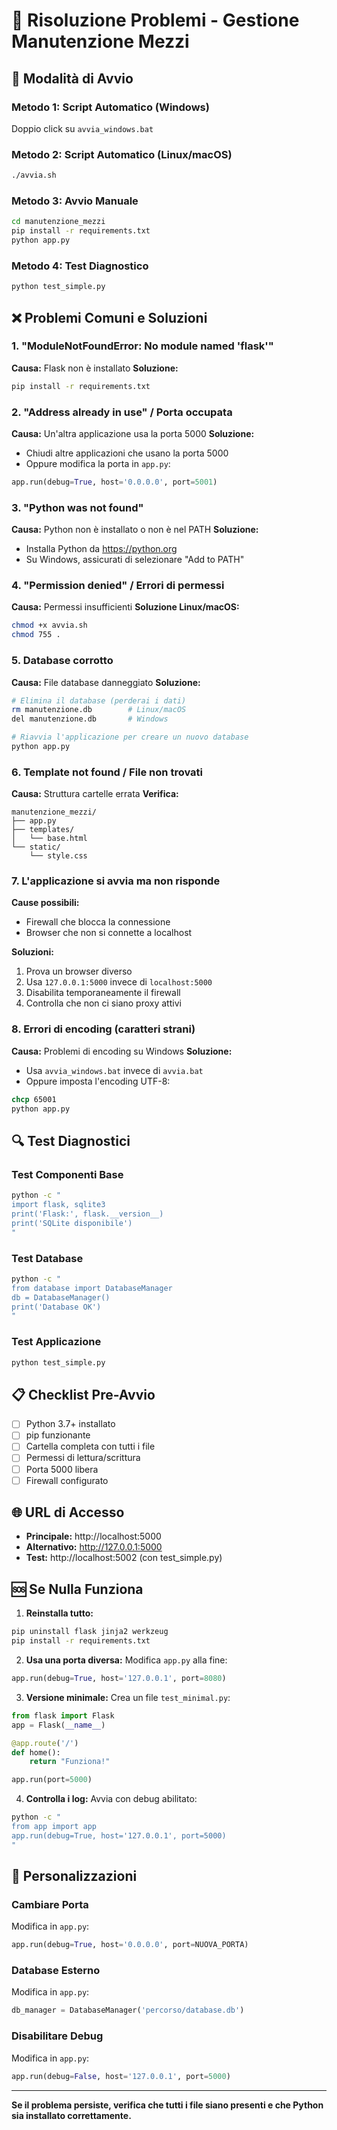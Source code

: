 # 🔧 Risoluzione Problemi - Gestione Manutenzione Mezzi

## 🚀 Modalità di Avvio

### Metodo 1: Script Automatico (Windows)
Doppio click su `avvia_windows.bat`

### Metodo 2: Script Automatico (Linux/macOS)
```bash
./avvia.sh
```

### Metodo 3: Avvio Manuale
```bash
cd manutenzione_mezzi
pip install -r requirements.txt
python app.py
```

### Metodo 4: Test Diagnostico
```bash
python test_simple.py
```

## ❌ Problemi Comuni e Soluzioni

### 1. "ModuleNotFoundError: No module named 'flask'"
**Causa:** Flask non è installato
**Soluzione:**
```bash
pip install -r requirements.txt
```

### 2. "Address already in use" / Porta occupata
**Causa:** Un'altra applicazione usa la porta 5000
**Soluzione:**
- Chiudi altre applicazioni che usano la porta 5000
- Oppure modifica la porta in `app.py`:
```python
app.run(debug=True, host='0.0.0.0', port=5001)
```

### 3. "Python was not found"
**Causa:** Python non è installato o non è nel PATH
**Soluzione:**
- Installa Python da https://python.org
- Su Windows, assicurati di selezionare "Add to PATH"

### 4. "Permission denied" / Errori di permessi
**Causa:** Permessi insufficienti
**Soluzione Linux/macOS:**
```bash
chmod +x avvia.sh
chmod 755 .
```

### 5. Database corrotto
**Causa:** File database danneggiato
**Soluzione:**
```bash
# Elimina il database (perderai i dati)
rm manutenzione.db        # Linux/macOS
del manutenzione.db       # Windows

# Riavvia l'applicazione per creare un nuovo database
python app.py
```

### 6. Template not found / File non trovati
**Causa:** Struttura cartelle errata
**Verifica:**
```
manutenzione_mezzi/
├── app.py
├── templates/
│   └── base.html
└── static/
    └── style.css
```

### 7. L'applicazione si avvia ma non risponde
**Cause possibili:**
- Firewall che blocca la connessione
- Browser che non si connette a localhost

**Soluzioni:**
1. Prova un browser diverso
2. Usa `127.0.0.1:5000` invece di `localhost:5000`
3. Disabilita temporaneamente il firewall
4. Controlla che non ci siano proxy attivi

### 8. Errori di encoding (caratteri strani)
**Causa:** Problemi di encoding su Windows
**Soluzione:**
- Usa `avvia_windows.bat` invece di `avvia.bat`
- Oppure imposta l'encoding UTF-8:
```cmd
chcp 65001
python app.py
```

## 🔍 Test Diagnostici

### Test Componenti Base
```bash
python -c "
import flask, sqlite3
print('Flask:', flask.__version__)
print('SQLite disponibile')
"
```

### Test Database
```bash
python -c "
from database import DatabaseManager
db = DatabaseManager()
print('Database OK')
"
```

### Test Applicazione
```bash
python test_simple.py
```

## 📋 Checklist Pre-Avvio

- [ ] Python 3.7+ installato
- [ ] pip funzionante
- [ ] Cartella completa con tutti i file
- [ ] Permessi di lettura/scrittura
- [ ] Porta 5000 libera
- [ ] Firewall configurato

## 🌐 URL di Accesso

- **Principale:** http://localhost:5000
- **Alternativo:** http://127.0.0.1:5000
- **Test:** http://localhost:5002 (con test_simple.py)

## 🆘 Se Nulla Funziona

1. **Reinstalla tutto:**
```bash
pip uninstall flask jinja2 werkzeug
pip install -r requirements.txt
```

2. **Usa una porta diversa:**
Modifica `app.py` alla fine:
```python
app.run(debug=True, host='127.0.0.1', port=8080)
```

3. **Versione minimale:**
Crea un file `test_minimal.py`:
```python
from flask import Flask
app = Flask(__name__)

@app.route('/')
def home():
    return "Funziona!"

app.run(port=5000)
```

4. **Controlla i log:**
Avvia con debug abilitato:
```bash
python -c "
from app import app
app.run(debug=True, host='127.0.0.1', port=5000)
"
```

## 🔧 Personalizzazioni

### Cambiare Porta
Modifica in `app.py`:
```python
app.run(debug=True, host='0.0.0.0', port=NUOVA_PORTA)
```

### Database Esterno
Modifica in `app.py`:
```python
db_manager = DatabaseManager('percorso/database.db')
```

### Disabilitare Debug
Modifica in `app.py`:
```python
app.run(debug=False, host='127.0.0.1', port=5000)
```

---

**Se il problema persiste, verifica che tutti i file siano presenti e che Python sia installato correttamente.**